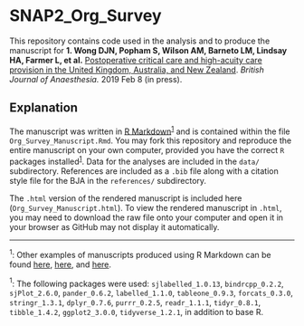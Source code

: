 # SNAP2_Org_Survey

This repository contains code used in the analysis and to produce the manuscript for **1. Wong DJN, Popham S, Wilson AM, Barneto LM, Lindsay HA, Farmer L, et al.** [Postoperative critical care and high-acuity care provision in the United Kingdom, Australia, and New Zealand](http://www.sciencedirect.com/science/article/pii/S000709121930011X). *British Journal of Anaesthesia.* 2019 Feb 8 (in press).

## Explanation

The manuscript was written in [R Markdown](https://rmarkdown.rstudio.com/articles_intro.html)<sup>[1](#myfootnote1)</sup> and is contained within the file `Org_Survey_Manuscript.Rmd`. You may fork this repository and reproduce the entire manuscript on your own computer, provided you have the correct `R` packages installed<sup>[1](#myfootnote2)</sup>. Data for the analyses are included in the `data/` subdirectory. References are included as a `.bib` file along with a citation style file for the BJA in the `references/` subdirectory. 

The `.html` version of the rendered manuscript is included here (`Org_Survey_Manuscript.html`). To view the rendered manuscript in `.html`, you may need to download the raw file onto your computer and open it in your browser as GitHub may not display it automatically.

---

<a name="myfootnote1"><sup>1</sup></a>: Other examples of manuscripts produced using R Markdown can be found [here](http://dannyjnwong.github.io/Producing-a-manuscript-for-journal-publication-in-R-Markdown/), [here](http://dannyjnwong.github.io/Predicting-Postop-Morbidity-Elective-Surgical-Patients-using-SORT/), and [here](https://github.com/dannyjnwong/SNAP2_Cancellations).

<a name="myfootnote2"><sup>1</sup></a>: The following packages were used: `sjlabelled_1.0.13`, `bindrcpp_0.2.2`, `sjPlot_2.6.0`, `pander_0.6.2`, `labelled_1.1.0`, `tableone_0.9.3`, `forcats_0.3.0`, `stringr_1.3.1`, `dplyr_0.7.6`, `purrr_0.2.5`, `readr_1.1.1`, `tidyr_0.8.1`, `tibble_1.4.2`, `ggplot2_3.0.0`, `tidyverse_1.2.1`, in addition to base R.
